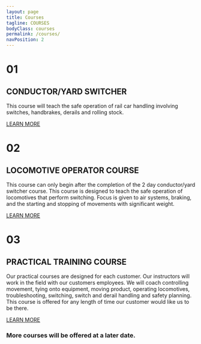 ```yaml
---
layout: page
title: Courses
tagline: COURSES
bodyClass: courses
permalink: /courses/
navPosition: 2
---
```


<div class="col col--6-of-12 course-tile">
	<!-- <img src="{{site.baseurl}}/images/courses/course-intro-1.jpg"> -->
	<div id="course-1" class="course-container">
		<div class="course-content">
			<h1>01</h1>
			<h2>CONDUCTOR/YARD SWITCHER</h2>
			<p>This course will teach the safe operation of rail car handling involving switches, handbrakes, derails and rolling stock.</p>
			<a class="button" href="{{site.baseurl}}/contact">LEARN MORE</a>
		</div>		
	</div>
</div>
<div class="col col--6-of-12 course-tile">
	<!-- <img src="{{site.baseurl}}/images/courses/course-intro-2.jpg"> -->
	<div id="course-2" class="course-container">
		<div class="course-content">
			<h1>02</h1>
			<h2>LOCOMOTIVE OPERATOR COURSE</h2>
			<p>This course can only begin after the completion of the 2 day conductor/yard switcher course. This course is designed to teach the safe operation of locomotives that perform switching. Focus is given to air systems, braking, and the starting and stopping of movements with significant weight.</p>
			<a class="button" href="{{site.baseurl}}/contact">LEARN MORE</a>
		</div>
	</div>
</div>
<div class="col col--6-of-12 course-tile">
	<!-- <img src="{{site.baseurl}}/images/courses/course-intro-2.jpg"> -->
	<div id="course-3" class="course-container">
		<div class="course-content">
			<h1>03</h1>
			<h2>PRACTICAL TRAINING COURSE</h2>
			<p>Our practical courses are designed for each customer. Our instructors will work in the field with our customers employees. We will coach controlling movement, tying onto equipment, moving product, operating locomotives, troubleshooting, switching, switch and derail handling and safety planning. This course is offered for any length of time our customer would like us to be there.</p>
			<a class="button" href="{{site.baseurl}}/contact">LEARN MORE</a>
		</div>
	</div>
</div>
<div class="about-closing">
	<div class="row">
		<div class="col col--12-of-12">
			<h3>More courses will be offered at a later date.</h3>
		</div>
	</div>
</div>